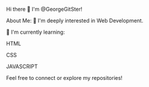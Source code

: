 Hi there 👋
I'm @GeorgeGitSter!

About Me:
👀 I'm deeply interested in Web Development.

🌱 I'm currently learning:

HTML

CSS

JAVASCRIPT

Feel free to connect or explore my repositories!
<!---
- 📫 How to reach me ...
- 😄 Pronouns: ...
- ⚡ Fun fact: ...
- 💞️ I’m looking to collaborate on ...
GeorgeGitSter/GeorgeGitSter is a ✨ special ✨ repository because its `README.md` (this file) appears on your GitHub profile.
You can click the Preview link to take a look at your changes.
--->
